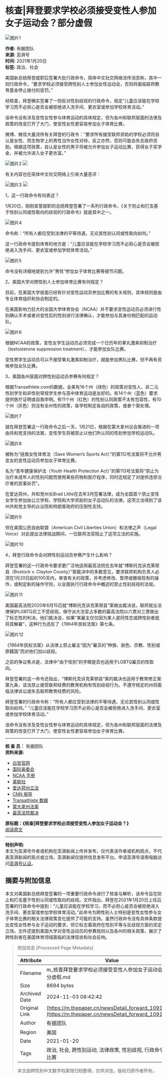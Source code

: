 # 核查|拜登要求学校必须接受变性人参加女子运动会？部分虚假

![图片1](https://image.thepaper.cn/publish/interaction/image/3/871/349.jpg)

**作者:** 有据团队  
**来源:** 澎湃号  
**时间:** 2021年1月20日  
**标签:** 政治、社会  

美国新总统拜登就职后签署大批行政命令，简体中文社交网络流传消息称，其中一则行政命令，“要求学校必须接受跨性别人士参加女性运动会，否则将面临联邦教育基金停止拨付的惩罚。”

经核查，拜登确实签署了一则反对性别歧视的行政命令，规定“儿童应该能在学校学习而不必担心是否会被拒绝进入洗手间、更衣室或参加学校体育活动。”

该命令没有涉及变性女性参与体育运动的具体规定，但为各州和联邦层面的法律及政策的改变打开了大门，使变性女性更容易参加女子体育比赛。

微博、微信大量流传有关拜登的行政令：“要求所有接受联邦资助的学校必须将自认是女性、而生物学上的男性当作女性对待，反之亦然，否则可能会失去政府资助。根据这项政策，自认是女性的男子将被允许参加女子运动比赛，获得女子奖学金，并被允许进入女子更衣室。”

![图片2](https://imagepphcloud.thepaper.cn/pph/image/110/344/201.jpg) ![](https://imagepphcloud.thepaper.cn/pph/image/110/344/202.jpg)

有关内容也在简体中文社交网络上引来大量恶评：

![图片3](https://imagepphcloud.thepaper.cn/pph/image/110/344/203.jpg) ![](https://imagepphcloud.thepaper.cn/pph/image/110/344/207.jpg)

1，这一行政命令有何表述？

1月20日，刚刚宣誓就职的总统拜登签署了一系列行政命令，《关于防止和打击基于性别认同或性取向的歧视的行政命令》就是其中之一。

![图片4](https://imagepphcloud.thepaper.cn/pph/image/110/344/211.jpg)

命令称：“所有人都应受到法律的平等待遇，无论其性别认同或性取向如何。”

这一行政命令提到体育的地方是：“儿童应该能在学校学习而不必担心是否会被拒绝进入洗手间、更衣室或参加学校体育活动。”

![图片5](https://imagepphcloud.thepaper.cn/pph/image/110/344/212.jpg)

命令没有详细地提到允许“男性”参加女子体育比赛等细节问题。

2，美国大学对跨性别人士参加体育比赛有何规定？

目前，在美国大学层面已经有针对变性运动员参加比赛的有关规则，具体规则是由专业体育组织和协会制定的。

在美国影响力巨大的全国大学体育协会（NCAA）并不要求变性运动员必须进行性别确认手术或者对变性后的性别进行法律确认，才能参加与其身份相匹配的运动队。

![图片6](https://imagepphcloud.thepaper.cn/pph/image/110/344/215.jpg)

根据NCAA的政策，变性女学生运动员必须完成一个日历年的睾丸激素抑制治疗（testosterone suppression treatment），才能参加女队比赛。

变性男学生运动员可以不接受睾丸激素抑制治疗，就能参加男队比赛，但不再有资格参加女队比赛。

3，美国各州层面对跨性别运动员参赛有何规定？

根据Transathlete.com的数据，全美有16个州（绿色）的政策对变性人、非二元性别学生和非性别常规学生参与高中体育运动是友好的。有14个州（蓝色）要求提供医疗证明或自我申明。有11个州（红色）的性别认同政策不太有包容性，有10个州（灰色）则没有全州性的政策，各学校制定各自的政策，或者个案处理。

![图片7](https://imagepphcloud.thepaper.cn/pph/image/110/344/218.jpg)

就在拜登签署这一行政命令之后一天，1月21日，根据在蒙大拿州议会推进的一项由共和党支持的法案，变性学生将被禁止以他们所认同的性别参加学校运动队。

![图片8](https://imagepphcloud.thepaper.cn/pph/image/110/344/219.jpg)

被称为“拯救女性体育法（Save Women’s Sports Act）”的第112号法案将不允许男变女的变性运动员参加女子体育比赛。

名为“青年健康保护法（Youth Health Protection Act）”的第113号法案将“禁止为治疗未成年人的性别问题而使用某些药物和医疗程序，同时还规定了对提供违禁治疗者的民事处罚”。

在爱达荷州，共和党州长Brad Little在去年3月签署法律，成为全国首个禁止变性女学生参加由公立学校、学院和大学资助的女子运动队的法律。这项立法得到了该州共和党主导的众议院和特朗普政府的压倒性支持。

![图片9](https://imagepphcloud.thepaper.cn/pph/image/110/344/221.jpg)

但在美国公民自由联盟（American Civil Liberties Union）和法律之声（Legal Voice）对此提出法律挑战期间，一位联邦法官阻止了这项立法的实施。

![图片10](https://imagepphcloud.thepaper.cn/pph/image/110/344/223.jpg)

4，拜登行政命令会对跨性别运动员参赛产生什么影响？

拜登签署的这一行政命令要求更广泛地适用最高法院在去年就“博斯托克诉克莱顿县（Bostock v. Clayton County）”案裁决中的多数意见，要求联邦机构负责人必须在1月20日起的100天内，审查有关的政策，并考虑修改、暂停或撤销现有的操作，或制定新的操作守则，以全面执行行政命令中概述的禁止性别歧视的法规。

![图片11](https://imagepphcloud.thepaper.cn/pph/image/110/344/225.jpg)

美国最高法院2020年6月15日就“博斯托克诉克莱顿县”案做出裁决说，联邦就业法律保护LGBTQ员工不受歧视。保守派大法官占多数的最高法院以六票对三票做出了标志性的判决。他们裁决说，如果“某雇主仅仅因为某人是同性恋或跨性别者就将其解雇”，这种行为违反了《1964年民权法案》第七条。

![图片12](https://imagepphcloud.thepaper.cn/pph/image/110/344/227.jpg)

《1964年民权法案》从法律上禁止雇主“因为”雇员的“种族、肤色、宗教、性别或原籍国”而对他们加以歧视。

之前的争议焦点是，法律中“由于性别”的字眼是否也适用于LGBTQ雇员的性取向。

拜登签署的这一命令还指出，“博斯托克诉克莱顿县”案的裁决也适用于教育修正案第九条，该法禁止接受联邦经费的教育机构有性别歧视行为。不遵守规定的州将面临法律诉讼或失去联邦教育经费的风险。

拜登签署的行政命令称：“所有人都应受到法律的平等待遇，无论其性别认同或性取向如何。” “儿童应该能在学校学习而不必担心是否会被拒绝进入洗手间、更衣室或参加学校体育活动。”

该命令没有涉及变性女性参与体育运动的具体规定，但为各州和联邦层面的法律及政策的改变打开了大门，使变性女性更容易参加女子体育比赛。

---

**核 查 员：** 有据团队  
**资料来源:**
- [白宫官网](https://www.whitehouse.gov/briefing-room/presidential-actions/2021/01/20/executive-order-preventing-and-combating-discrimination-on-basis-of-gender-identity-or-sexual-orientation/)
- [国际奥委会](https://stillmed.olympic.org/Documents/Commissions_PDFfiles/Medical_commission/2015-11_ioc_consensus_meeting_on_sex_reassignment_and_hyperandrogenism-en.pdf)
- [NCAA 手册](https://www.ncaa.org/sites/default/files/Transgender_Handbook_2011_Final.pdf)
- [美联社](https://apnews.com/article/montana-bills-judiciary-helena-060d274f606d9e8e08b786be0398efd3)
- [爱达荷州立法](https://legislature.idaho.gov/sessioninfo/billbookmark/?yr=2020&bn=H0500)
- [CNN 报导](https://edition.cnn.com/2020/08/18/us/idaho-transgender-athletes-ban-blocked/index.html)
- [Transathlete 数据](https://www.transathlete.com/k-12)
- [蒙大拿州法案](https://leg.mt.gov/bills/2021/billpdf/HB0112.pdf)
- [最高法院裁决](https://www.supremecourt.gov/opinions/19pdf/17-1618_hfci.pdf)

**原标题：《核查|拜登要求学校必须接受变性人参加女子运动会？》**  
[阅读原文](http://mp.weixin.qq.com/s?__biz=MzU3OTgzNzg3MA==&mid=2247487768&idx=1&sn=8d350cffe976d124c19acbbf8e6cbb18&chksm=fd615bd9ca16d2cffe3aef232e8087bec5724478c486db6f210843cd7e133b84bb45255dec77#rd)

---

**特别声明:**  
本文为澎湃号作者或机构在澎湃新闻上传并发布，仅代表该作者或机构观点，不代表澎湃新闻的观点或立场，澎湃新闻仅提供信息发布平台。申请澎湃号请用电脑访问[澎湃号认证](https://renzheng.thepaper.cn)。

## 摘要与附加信息

<!-- tcd_abstract -->
本文对美国新总统拜登签署的一项重要行政命令进行了核查与解析，该命令旨在防止和打击基于性别认同或性取向的歧视。文件指出，拜登在2021年1月20日上任后签署的行政命令中提到：“儿童应该能在学校学习，而不必担心是否会被拒绝进入洗手间、更衣室或参加学校体育活动。”此命令为跨性别人士特别是变性女性参与女子体育比赛的相关法律政策变化提供了可能的支持。虽然行政命令没有具体条款提出变性女性参与女子运动的要求，但它标志着政府在性别平等与反歧视方面的坚定立场。文件还提到美国大学对变性运动员的参赛规则以及各州的相关政策，展示了跨性别者在美国体育领域面临的法律现状和社会反响。
<!-- tcd_abstract_end -->

> 附加信息 [Processed Page Metadata]
>
> | Attribute       | Value                                  |
> |-----------------|----------------------------------------|
> | Filename        | m_核查拜登要求学校必须接受变性人参加女子运动会？部分虚假.md                             |
> | Size            | 8694 bytes                           |
> | Archived Date   | 2024-11-03 08:42:42                             |
> | Original Link   | [https://m.thepaper.cn/newsDetail_forward_10917581](https://m.thepaper.cn/newsDetail_forward_10917581)                       |
> | Author          | 有据团队                               |
> | Region          | 美国                               |
> | Date            | 2021-01-20                                 |
> | Tags            | 政治, 社会, 跨性别运动, 法律政策, 性别歧视, 行政命令, 体育比赛                                 |
>
> 本文由跨性别中文数字档案馆归档整理，仅供浏览。版权归原作者所有。
>